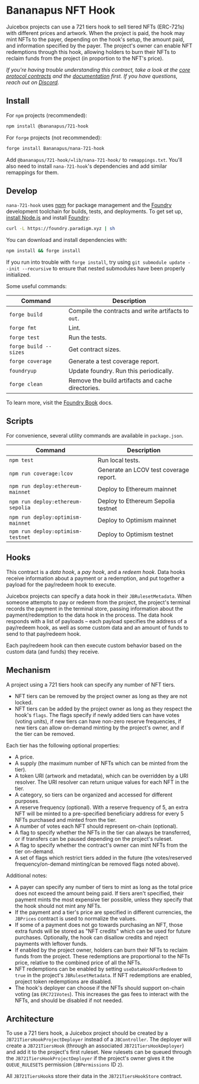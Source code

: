 # Bananapus NFT Hook

Juicebox projects can use a 721 tiers hook to sell tiered NFTs (ERC-721s) with different prices and artwork. When the project is paid, the hook may mint NFTs to the payer, depending on the hook's setup, the amount paid, and information specified by the payer. The project's owner can enable NFT redemptions through this hook, allowing holders to burn their NFTs to reclaim funds from the project (in proportion to the NFT's price).

_If you're having trouble understanding this contract, take a look at the [core protocol contracts](https://github.com/Bananapus/nana-core) and the [documentation](https://docs.juicebox.money/) first. If you have questions, reach out on [Discord](https://discord.com/invite/ErQYmth4dS)._

## Install

For `npm` projects (recommended):

```bash
npm install @bananapus/721-hook
```

For `forge` projects (not recommended):

```bash
forge install Bananapus/nana-721-hook
```

Add `@bananapus/721-hook/=lib/nana-721-hook/` to `remappings.txt`. You'll also need to install `nana-721-hook`'s dependencies and add similar remappings for them.

## Develop

`nana-721-hook` uses [npm](https://www.npmjs.com/) for package management and the [Foundry](https://github.com/foundry-rs/foundry) development toolchain for builds, tests, and deployments. To get set up, [install Node.js](https://nodejs.org/en/download) and install [Foundry](https://github.com/foundry-rs/foundry):

```bash
curl -L https://foundry.paradigm.xyz | sh
```

You can download and install dependencies with:

```bash
npm install && forge install
```

If you run into trouble with `forge install`, try using `git submodule update --init --recursive` to ensure that nested submodules have been properly initialized.

Some useful commands:

| Command               | Description                                         |
| --------------------- | --------------------------------------------------- |
| `forge build`         | Compile the contracts and write artifacts to `out`. |
| `forge fmt`           | Lint.                                               |
| `forge test`          | Run the tests.                                      |
| `forge build --sizes` | Get contract sizes.                                 |
| `forge coverage`      | Generate a test coverage report.                    |
| `foundryup`           | Update foundry. Run this periodically.              |
| `forge clean`         | Remove the build artifacts and cache directories.   |

To learn more, visit the [Foundry Book](https://book.getfoundry.sh/) docs.

## Scripts

For convenience, several utility commands are available in `package.json`.

| Command                           | Description                            |
| --------------------------------- | -------------------------------------- |
| `npm test`                        | Run local tests.                       |
| `npm run coverage:lcov`           | Generate an LCOV test coverage report. |
| `npm run deploy:ethereum-mainnet` | Deploy to Ethereum mainnet             |
| `npm run deploy:ethereum-sepolia` | Deploy to Ethereum Sepolia testnet     |
| `npm run deploy:optimism-mainnet` | Deploy to Optimism mainnet             |
| `npm run deploy:optimism-testnet` | Deploy to Optimism testnet             |

## Hooks

This contract is a *data hook*, a *pay hook*, and a *redeem hook*. Data hooks receive information about a payment or a redemption, and put together a payload for the pay/redeem hook to execute.

Juicebox projects can specify a data hook in their `JBRulesetMetadata`. When someone attempts to pay or redeem from the project, the project's terminal records the payment in the terminal store, passing information about the payment/redemption to the data hook in the process. The data hook responds with a list of payloads – each payload specifies the address of a pay/redeem hook, as well as some custom data and an amount of funds to send to that pay/redeem hook.

Each pay/redeem hook can then execute custom behavior based on the custom data (and funds) they receive.

## Mechanism

A project using a 721 tiers hook can specify any number of NFT tiers.

- NFT tiers can be removed by the project owner as long as they are not locked.
- NFT tiers can be added by the project owner as long as they respect the hook's `flags`. The flags specify if newly added tiers can have votes (voting units), if new tiers can have non-zero reserve frequencies, if new tiers can allow on-demand minting by the project's owner, and if the tier can be removed.

Each tier has the following optional properties:

- A price.
- A supply (the maximum number of NFTs which can be minted from the tier).
- A token URI (artwork and metadata), which can be overridden by a URI resolver. The URI resolver can return unique values for each NFT in the tier.
- A category, so tiers can be organized and accessed for different purposes.
- A reserve frequency (optional). With a reserve frequency of 5, an extra NFT will be minted to a pre-specified beneficiary address for every 5 NFTs purchased and minted from the tier.
- A number of votes each NFT should represent on-chain (optional).
- A flag to specify whether the NFTs in the tier can always be transferred, or if transfers can be paused depending on the project's ruleset.
- A flag to specify whether the contract's owner can mint NFTs from the tier on-demand.
- A set of flags which restrict tiers added in the future (the votes/reserved frequency/on-demand minting/can be removed flags noted above).

Additional notes:

- A payer can specify any number of tiers to mint as long as the total price does not exceed the amount being paid. If tiers aren't specified, their payment mints the most expensive tier possible, unless they specify that the hook should not mint any NFTs.
- If the payment and a tier's price are specified in different currencies, the `JBPrices` contract is used to normalize the values.
- If some of a payment does not go towards purchasing an NFT, those extra funds will be stored as "NFT credits" which can be used for future purchases. Optionally, the hook can disallow credits and reject payments with leftover funds.
- If enabled by the project owner, holders can burn their NFTs to reclaim funds from the project. These redemptions are proportional to the NFTs price, relative to the combined price of all the NFTs.
- NFT redemptions can be enabled by setting `useDataHookForRedeem` to `true` in the project's `JBRulesetMetadata`. If NFT redemptions are enabled, project token redemptions are disabled.
- The hook's deployer can choose if the NFTs should support on-chain voting (as `ERC721Votes`). This increases the gas fees to interact with the NFTs, and should be disabled if not needed.

## Architecture

To use a 721 tiers hook, a Juicebox project should be created by a `JB721TiersHookProjectDeployer` instead of a `JBController`. The deployer will create a `JB721TiersHook` (through an associated `JB721TiersHookDeployer`) and add it to the project's first ruleset. New rulesets can be queued through the `JB721TiersHookProjectDeployer` if the project's owner gives it the `QUEUE_RULESETS` permission (`JBPermissions` ID `2`).

All `JB721TiersHook`s store their data in the `JB721TiersHookStore` contract.